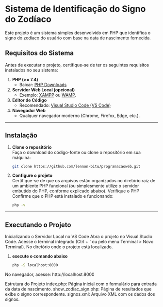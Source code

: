 # **Sistema de Identificação do Signo do Zodíaco**

Este projeto é um sistema simples desenvolvido em PHP que identifica o signo do zodíaco do usuário com base na data de nascimento fornecida.

## **Requisitos do Sistema**

Antes de executar o projeto, certifique-se de ter os seguintes requisitos instalados no seu sistema:

1. **PHP (>= 7.4)**  
   - Baixar: [PHP Downloads](https://www.php.net/downloads)
2. **Servidor Web Local (opcional)**  
   - Exemplo: [XAMPP](https://www.apachefriends.org/index.html) ou [WAMP](https://www.wampserver.com/).
3. **Editor de Código**  
   - Recomendado: [Visual Studio Code (VS Code)](https://code.visualstudio.com/)
4. **Navegador Web**  
   - Qualquer navegador moderno (Chrome, Firefox, Edge, etc.).

---

## **Instalação**

1. **Clone o repositório**  
 Faça o download do código-fonte ou clone o repositório em sua máquina:
   ```bash
   git clone https://github.com/lennon-bitu/programacaoweb.git

2. **Configure o projeto**  
 Certifique-se de que os arquivos estão organizados no diretório raiz de um ambiente PHP funcional (ou simplesmente utilize o servidor embutido do PHP, conforme explicado abaixo).
 Verifique o PHP Confirme que o PHP está instalado e funcionando:
   ```bash
   php -v

   
---
## **Executando o Projeto**
Inicializando o Servidor Local no VS Code
Abra o projeto no Visual Studio Code.
Acesse o terminal integrado (Ctrl + ' ou pelo menu Terminal > Novo Terminal).
No diretório onde o projeto está localizado. 

1. **execute o comando abaixo**  
   ```bash
   php -S localhost:8000

No navegador, acesse:
   http://localhost:8000



Estrutura do Projeto
index.php: Página inicial com o formulário para entrada da data de nascimento.
show_zodiac_sign.php: Página de resultados que exibe o signo correspondente.
signos.xml: Arquivo XML com os dados dos signos.

